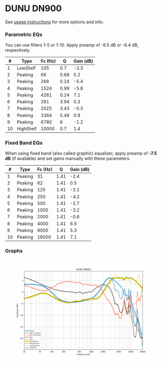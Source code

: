 # DUNU DN900
See [usage instructions](https://github.com/jaakkopasanen/AutoEq#usage) for more options and info.

### Parametric EQs
You can use filters 1-5 or 1-10. Apply preamp of -6.5 dB or -6.4 dB, respectively.

|   # | Type      |   Fc (Hz) |    Q |   Gain (dB) |
|-----|-----------|-----------|------|-------------|
|   1 | LowShelf  |       105 | 0.7  |        -3.3 |
|   2 | Peaking   |        66 | 0.68 |         5.2 |
|   3 | Peaking   |       266 | 0.24 |        -5.4 |
|   4 | Peaking   |      1524 | 0.99 |        -5.8 |
|   5 | Peaking   |      4261 | 0.24 |         7.1 |
|   6 | Peaking   |       391 | 3.94 |         0.3 |
|   7 | Peaking   |      2025 | 3.43 |        -0.3 |
|   8 | Peaking   |      3384 | 5.49 |         0.9 |
|   9 | Peaking   |      6780 | 6    |        -1.2 |
|  10 | HighShelf |     10000 | 0.7  |         1.4 |

### Fixed Band EQs
When using fixed band (also called graphic) equalizer, apply preamp of **-7.5 dB** (if available) and set gains manually with these parameters.

|   # | Type    |   Fc (Hz) |    Q |   Gain (dB) |
|-----|---------|-----------|------|-------------|
|   1 | Peaking |        31 | 1.41 |        -2.4 |
|   2 | Peaking |        62 | 1.41 |         0.5 |
|   3 | Peaking |       125 | 1.41 |        -2.1 |
|   4 | Peaking |       250 | 1.41 |        -4.2 |
|   5 | Peaking |       500 | 1.41 |        -2.7 |
|   6 | Peaking |      1000 | 1.41 |        -3.2 |
|   7 | Peaking |      2000 | 1.41 |        -0.6 |
|   8 | Peaking |      4000 | 1.41 |         6.5 |
|   9 | Peaking |      8000 | 1.41 |         5.3 |
|  10 | Peaking |     16000 | 1.41 |         7.1 |

### Graphs
![](./DUNU%20DN900.png)
